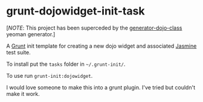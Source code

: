 grunt-dojowidget-init-task
==========================

[*NOTE*: This project has been superceded by the [generator-dojo-class](https://github.com/stdavis/generator-dojo-class) yeoman generator.]

A [Grunt](http://gruntjs.com/) init template for creating a new dojo widget and associated [Jasmine](http://pivotal.github.com/jasmine/) test suite.

To install put the `tasks` folder in `~/.grunt-init/`.

To use run `grunt-init:dojowidget`.

I would love someone to make this into a grunt plugin. I've tried but couldn't make it work.
